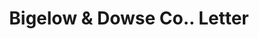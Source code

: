 ---
doi: 10.7916/D8N59ZD1
date_other: '1915'
date_other_textual: '1915'
form: correspondence
genre:
- Letters (correspondence)
name:
- Bigelow & Dowse Co.
object_in_context_url: https://biggert.cul.columbia.edu/items/view/ave_biggert_00333
subject_hierarchical_geographic:
- Boston, Massachusetts, United States
subject_name:
- Bigelow & Dowse Co.
title: Bigelow & Dowse Co.. Letter
sort_title: Bigelow & Dowse Co.. Letter
call_number: ave_biggert_00333
coordinates:
- 42.35805555555556,-71.06361111111111
pid: ave_biggert_00333
identifiers: ave_biggert_00333
thumbnail: https://derivativo-3.library.columbia.edu/iiif/2/ldpd:344107/full/!256,256/0/native.jpg
permalink: /biggert/ave_biggert_00333/
layout: iiif-image-page
---
